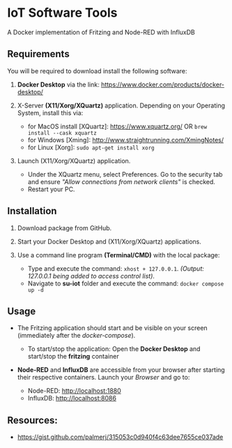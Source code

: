 # IoT Software Tools

A Docker implementation of Fritzing and Node-RED with InfluxDB

## Requirements

You will be required to download install the following software:

1. **Docker Desktop** via the link: <https://www.docker.com/products/docker-desktop/>

2. X-Server **(X11/Xorg/XQuartz)** application. Depending on your Operating System, install this via:
    - for MacOS install [XQuartz]: <https://www.xquartz.org/> OR ```brew install --cask xquartz```
    - for Windows [Xming]: <http://www.straightrunning.com/XmingNotes/>
    - for Linux [Xorg]: ```sudo apt-get install xorg```

3. Launch (X11/Xorg/XQuartz) application.
    - Under the XQuartz menu, select Preferences. Go to the security tab and ensure *"Allow connections from network clients"* is checked.
    - Restart your PC.

## Installation

1. Download package from GitHub.

2. Start your Docker Desktop and (X11/Xorg/XQuartz) applications.

3. Use a command line program **(Terminal/CMD)** with the local package:
    - Type and execute the command: ```xhost + 127.0.0.1```. *(Output: 127.0.0.1 being added to access control list)*.
    - Navigate to **su-iot** folder and execute the command: ```docker compose up -d```


## Usage

* The Fritzing application should start and be visible on your screen (immediately after the *docker-compose*).
    - To start/stop the application: Open the **Docker Desktop** and start/stop the **fritzing** container

* **Node-RED** and **InfluxDB** are accessible from your browser after starting their respective containers. Launch your *Browser* and go to:
    - Node-RED: <http://localhost:1880>
    - InfluxDB: <http://localhost:8086>


## Resources:

* <https://gist.github.com/palmerj/315053c0d940f4c63dee7655ce037ade>

